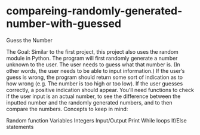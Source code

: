 # compareing-randomly-generated-number-with-guessed
Guess the Number

The Goal: Similar to the first project, this project also uses the random module in Python. The program will first randomly generate a number unknown to the user. The user needs to guess what that number is. (In other words, the user needs to be able to input information.) If the user’s guess is wrong, the program should return some sort of indication as to how wrong (e.g. The number is too high or too low). If the user guesses correctly, a positive indication should appear. You’ll need functions to check if the user input is an actual number, to see the difference between the inputted number and the randomly generated numbers, and to then compare the numbers.
Concepts to keep in mind:

Random function
Variables
Integers
Input/Output
Print
While loops
If/Else statements

